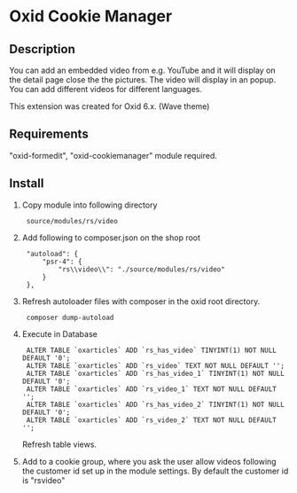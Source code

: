 # Oxid Cookie Manager

## Description

You can add an embedded video from e.g. YouTube and it will display on the detail page close the the pictures. The 
video will display in an popup. You can add different videos for different languages.

This extension was created for Oxid 6.x. (Wave theme)

## Requirements

"oxid-formedit", "oxid-cookiemanager" module required.

## Install

1. Copy module into following directory
        
        source/modules/rs/video
        
2. Add following to composer.json on the shop root

        "autoload": {
            "psr-4": {
                "rs\\video\\": "./source/modules/rs/video"
            }
        },
    
3. Refresh autoloader files with composer in the oxid root directory.

        composer dump-autoload

4. Execute in Database

        ALTER TABLE `oxarticles` ADD `rs_has_video` TINYINT(1) NOT NULL DEFAULT '0';
        ALTER TABLE `oxarticles` ADD `rs_video` TEXT NOT NULL DEFAULT '';
        ALTER TABLE `oxarticles` ADD `rs_has_video_1` TINYINT(1) NOT NULL DEFAULT '0';
        ALTER TABLE `oxarticles` ADD `rs_video_1` TEXT NOT NULL DEFAULT '';
        ALTER TABLE `oxarticles` ADD `rs_has_video_2` TINYINT(1) NOT NULL DEFAULT '0';
        ALTER TABLE `oxarticles` ADD `rs_video_2` TEXT NOT NULL DEFAULT '';

    Refresh table views.

5. Add to a cookie group, where you ask the user allow videos following the customer id set up in the module settings. By default the customer id is "rsvideo"
